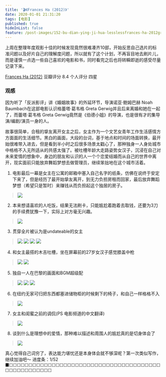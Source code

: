 ```yaml
---
title: '🎬《Frances Ha (2012)》'
date: 2020-01-01 21:31:20
tags: [电影]
published: true
hideInList: false
feature: /post-images/152-bu-dian-ying-ji-hua-lesslessfrances-ha-2012greatergreater.jpg
---
```

上周在整理年度观影十佳的时候发现竟然很难凑齐10部，开始反思自己选片的标准问题以及好片自己的理解度问题，所以就有了这个计划，不再盲目地去刷片儿，而是谨慎一点选一些自己喜欢的电影和书，同时看完之后也将转瞬即逝的感受尽量记录下来。


[Frances Ha (2012)](https://movie.douban.com/subject/11527487/)
豆瓣评分 8.4
个人评分 四星

<!-- more -->

### 观感
因为听了「反派影评」讲《婚姻故事》的外延环节，导演诺亚·鲍姆巴赫 Noah Baumbach在这部电影认识格蕾塔·葛韦格 Greta Gerwig并且后来离婚和她在一起了，而蕾塔·葛韦格 Greta Gerwig竟然是《伯德小姐》的导演，也是很有才的集导演/编剧/演员一身的人。

故事很简单，合租的挚友离开女主之后，女主作为一个文艺女青年工作生活感情方方面面的生活细节。黑白的画面，大段的台词，基于地点和时间的场面转换，最开始很难带入进去，但是看到半小时之后很多场景太戳心了，那种独身一人身处城市中格格不入无所适从的共感太强了。被吐槽年龄大走路姿势女汉子，沉浸在自己对未来爱情的想象中，身边的朋友和认识的人一个个恋爱结婚而从自己的世界中离开，现实面前只能放弃舞蹈梦想去做管理员，继续笨拙地在这个城市活着。

1. 电影最后一幕是女主在公寓的邮箱中塞入自己名字的纸条，仿佛在说终于安定下来了，但是经历了最开始挚友离开，到无力负担房租而回家，最后放弃舞蹈梦想（希望只是暂时）来赚钱从而负担起这个独居的房子。
 >![](https://lilulula.github.io//post-images/1578018521855.jpeg)

2. 本来想请喜欢的人吃饭，结果无法刷卡，只能尴尬着跑着去取钱，还要为3刀的手续费犹豫一下，实际上对方毫无兴趣。
> ![](https://lilulula.github.io//post-images/1578014058083.jpeg)

3. 贯穿全片被认为是undateable的女主
>![](https://lilulula.github.io//post-images/1578014098539.jpeg)
>![](https://lilulula.github.io//post-images/1578014108548.jpeg)
>![](https://lilulula.github.io//post-images/1578014115354.jpeg)
>![](https://lilulula.github.io//post-images/1578018601544.jpeg)


4. 和女主最搭的木吉吐槽，坐在屏幕前的27岁女汉子感觉膝盖中枪
>![](https://lilulula.github.io//post-images/1578014308803.jpeg)
>![](https://lilulula.github.io//post-images/1577889383977.jpg)

5. 独自一人在巴黎的画面和BGM超级配
>![](https://lilulula.github.io//post-images/1578014337603.jpeg)
>![](https://lilulula.github.io//post-images/1578014343692.jpeg)
>![](https://lilulula.github.io//post-images/1578014356471.jpeg)

6. 在纽约无家可归把东西都塞进储物柜的时候剩下的椅子，和自己一样格格不入
>![](https://lilulula.github.io//post-images/1577889337292.jpg)

7. 女主和闺蜜之前的调侃(PS 电影频道的中文翻译)
>![](https://lilulula.github.io//post-images/1577889441652.jpg)

8. 谈到什么是理想中的爱情，那种难以描述和周围人的尴尬真的是切身体会了
>![](https://lilulula.github.io//post-images/1577886349930.jpg)


真心觉得自己词穷了，表达能力堪忧还是本身体会就不够深呢？第一次类似写作，继续加油吧～
进度条：1/52 ■☐☐☐☐☐☐☐☐☐☐☐☐☐☐☐☐☐☐☐☐☐☐☐☐☐☐☐☐☐☐☐☐☐☐☐☐☐☐☐☐☐☐☐☐☐☐☐☐☐☐☐

